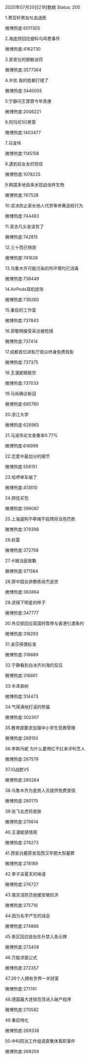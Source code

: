 2020年07月20日21时数据
Status: 200

1.萧亚轩男友吐血送医

微博热度:6011305

2.海底捞回应塑料乌鸡卷事件

微博热度:4162730

3.吴宣仪的御敏诀窍

微博热度:3577364

4.许凯 我的姓都打错了

微博热度:3440055

5.宁静问王霏霏今年贵庚

微博热度:2006221

6.阿玛尼5G黑管

微博热度:1403477

7.马浚伟

微博热度:1145158

8.遇到前女友的现任

微博热度:1078225

9.韩国多地自来水现幼虫样生物

微博热度:767528

10.坚决防止家长他人代劳等参赛造假行为

微博热度:744483

11.吴亦凡头发该剪了

微博热度:742815

12.三十而已特效

微博热度:741628

13.乌鲁木齐可能污染的外环境均已消毒

微博热度:738449

14.AirPods耳机挂饰

微博热度:738260

15.重启的工作室

微博热度:737843

16.郭敬明接受采访被抢镜

微博热度:737414

17.成都首位进影厅观众终身免费观影

微博热度:737375

18.王漫妮精致穷

微博热度:737033

19.马尚确诊新冠

微博热度:685780

20.浙江大学

微博热度:626965

21.马浚伟论文查重率0.77%

微博热度:616996

22.恋爱中最加分的细节

微博热度:558151

23.哈啰单车崩了

微博热度:413610

24.顾佳买包

微博热度:399087

25.上海遛狗不牵绳不挂牌将当场罚款

微博热度:379398

26.赵雷

微博热度:372758

27.卡姆当庭致歉

微博热度:371584

28.原中国女排教练徐杰逝世

微博热度:363864

29.滤镜下明星的样子

微博热度:347777

30.外交部回应英国将暂停与香港引渡条约

微博热度:319293

31.金莎择偶标准

微博热度:316889

32.宁静看到白冰齐刘海的反应

微博热度:316861

33.半泽直树

微博热度:314473

34.气得满地打滚的熊猫

微博热度:302307

35.教育部要求加强中小学生竞赛管理

微博热度:289150

36.李斯丹妮 为什么要用红不红来评判艺人

微博热度:287579

37.iG战胜V5

微博热度:280264

38.乌鲁木齐为差旅人员提供免费食宿

微博热度:280175

39.张飞五虎将皮肤

微博热度:279614

40.王漫妮感情观

微博热度:278273

41.西安白鹿原发现西汉早期大型墓葬

微博热度:278189

42.李子柒夏天的味道

微博热度:276727

43.南京消防员驰援安徽抗洪

微博热度:275716

44.因为名字产生的误会

微博热度:274866

45.景区回应挂张东升禁入告示牌

微博热度:273408

46.万能凉面公式

微博热度:272357

47.26个人拥有世界一半财富

微博热度:271741

48.德国最大连锁百货进入破产程序

微博热度:270582

49.重启特化

微博热度:269338

50.中科院派工作组调查集体离职事件

微博热度:269259

